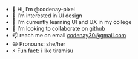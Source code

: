 - 👋 Hi, I’m @codenay-pixel
- 👀 I’m interested in UI design
- 🌱 I’m currently learning UI and UX in my college
- 💞️ I’m looking to collaborate on github
- 📫 reach me on email codenay30@gmail.com
- 😄 Pronouns: she/her
- ⚡ Fun fact: i like tiramisu

<!---
codenay-pixel/codenay-pixel is a ✨ special ✨ repository because its `README.md` (this file) appears on your GitHub profile.
You can click the Preview link to take a look at your changes.
--->
